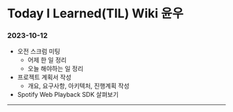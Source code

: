 # Today I Learned(TIL) Wiki 윤우

### 2023-10-12

- 오전 스크럼 미팅
    - 어제 한 일 정리
    - 오늘 해야하는 일 정리
- 프로젝트 계획서 작성
    - 개요, 요구사항, 아키텍처, 진행계획 작성
- Spotify Web Playback SDK 살펴보기

---
